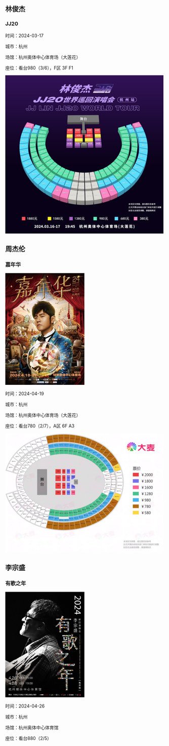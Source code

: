 ## 林俊杰

### JJ20

时间：2024-03-17

城市：杭州

场馆：杭州奥体中心体育场（大莲花）

座位：看台980（3/6），F区 3F F1

<img src="static/img/md/JJ20_B.JPG" title="" alt="JJ20_B.JPG" width="500">

## 周杰伦

### 嘉年华

<img title="" src="static/img/md/jianianhua_A.JPG" alt="jianianhua_A.JPG" width="250">

时间：2024-04-19

城市：杭州

场馆：杭州奥体中心体育场（大莲花）

座位：看台780（2/7），A区 6F A3

<img src="static/img/md/jianianhua_B.JPG" title="" alt="jianianhua_B.JPG" width="500">

## 李宗盛

### 有歌之年

<img src="static/img/md/yougezhinian_A.JPG" title="" alt="yougezhinian_A.JPG" width="250">

时间：2024-04-26

城市：杭州

场馆：杭州奥体中心体育馆

座位：看台880（2/5）
